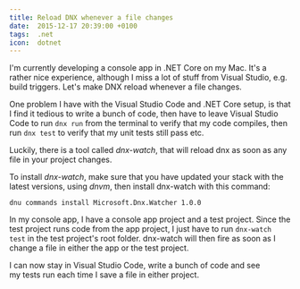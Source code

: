 ```yaml
---
title: Reload DNX whenever a file changes
date:  2015-12-17 20:39:00 +0100
tags:  .net
icon:  dotnet
---
```


I'm currently developing a console app in .NET Core on my Mac. It's a rather nice
experience, although I miss a lot of stuff from Visual Studio, e.g. build triggers.
Let's make DNX reload whenever a file changes.

One problem I have with the Visual Studio Code and .NET Core setup, is that I find 
it tedious to write a bunch of code, then have to leave Visual Studio Code to run 
`dnx run` from the terminal to verify that my code compiles, then run `dnx test` to 
verify that my unit tests still pass etc.

Luckily, there is a tool called *dnx-watch*, that will reload dnx as soon as any
file in your project changes.

To install *dnx-watch*, make sure that you have updated your stack with the latest
versions, using *dnvm*, then install dnx-watch with this command:

```
dnu commands install Microsoft.Dnx.Watcher 1.0.0
```

In my console app, I have a console app project and a test project. Since the test
project runs code from the app project, I just have to run `dnx-watch test` in the
test project's root folder. dnx-watch will then fire as soon as I change a file in
either the app or the test project.

I can now stay in Visual Studio Code, write a bunch of code and see my tests run
each time I save a file in either project.